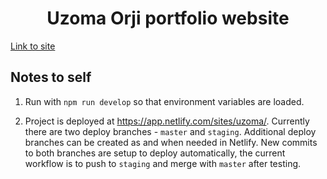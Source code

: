 <h1 align="center">
  Uzoma Orji portfolio website
</h1>

<a href="https://uzomaorji.com">Link to site</a>

##  Notes to self

1. Run with `npm run develop` so that environment variables are loaded.

2. Project is deployed at <a href='https://app.netlify.com/sites/uzoma/'>https://app.netlify.com/sites/uzoma/</a>. Currently there are two deploy branches - `master` and `staging`. Additional deploy branches can be created as and when needed in Netlify. New commits to both branches are setup to deploy automatically, the current workflow is to push to `staging` and merge with `master` after testing.
